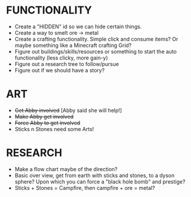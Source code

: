 # FUNCTIONALITY
- Create a "HIDDEN" id so we can hide certain things.
- Create a way to smelt ore -> metal
- Create a crafting functionality. Simple click and consume items? Or maybe something like a Minecraft crafting Grid? 
- Figure out buildings/skills/resources or something to start the auto functionality (less clicky, more gain-y)
- Figure out a research tree to follow/pursue
- Figure out if we should have a story?


# ART
- ~~Get Abby involved~~ [Abby said she will help!]
- ~~Make Abby get involved~~
- ~~Force Abby to get involved~~
- Sticks n Stones need some Arts!

# RESEARCH
- Make a flow chart maybe of the direction?
- Basic over view, get from earth with sticks and stones, to a dyson sphere? Upon which you can force a "black hole bomb" and prestige?
- Sticks + Stones = Campfire, then campfire + ore = metal?
